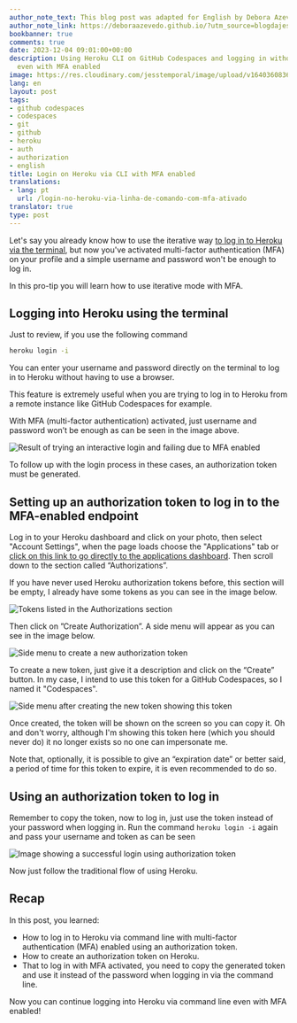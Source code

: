 ```yaml
---
author_note_text: This blog post was adapted for English by Debora Azevedo.
author_note_link: https://deboraazevedo.github.io/?utm_source=blogdajess
bookbanner: true
comments: true
date: 2023-12-04 09:01:00+00:00
description: Using Heroku CLI on GitHub Codespaces and logging in without a browser
  even with MFA enabled
image: https://res.cloudinary.com/jesstemporal/image/upload/v1640360836/covers/pro_tip_voc9gk.png
lang: en
layout: post
tags:
- github codespaces
- codespaces
- git
- github
- heroku
- auth
- authorization
- english
title: Login on Heroku via CLI with MFA enabled
translations:
- lang: pt
  url: /login-no-heroku-via-linha-de-comando-com-mfa-ativado
translator: true
type: post
---
```




Let's say you already know how to use the iterative way [to log in to Heroku via the terminal](https://jtemporal.com/login-to-heroku-from-github-codespaces/), but now you've activated multi-factor authentication (MFA) on your profile and a simple username and password won't be enough to log in.

In this pro-tip you will learn how to use iterative mode with MFA.

## Logging into Heroku using the terminal

Just to review, if you use the following command

```bash
heroku login -i
```

You can enter your username and password directly on the terminal to log in to Heroku without having to use a browser.

This feature is extremely useful when you are trying to log in to Heroku from a remote instance like GitHub Codespaces for example.

With MFA (multi-factor authentication) activated, just  username and password won’t be enough as can be seen in the image above.

![Result of trying an interactive login and failing due to MFA enabled](https://res.cloudinary.com/jesstemporal/image/upload/v1694306510/heroku-login-cli-credentials-not-enough-mfa-enabled_aye1lw.png)

To follow up with the login process in these cases, an authorization token must be generated.

## Setting up an authorization token to log in to the MFA-enabled endpoint

Log in to your Heroku dashboard and click on your photo, then select "Account Settings", when the page loads choose the "Applications" tab or [click on this link to go directly to the applications dashboard](https://dashboard.heroku.com/account/applications). Then scroll down to the section called “Authorizations”.

If you have never used Heroku authorization tokens before, this section will be empty, I already have some tokens as you can see in the image below.

![Tokens listed in the Authorizations section](https://res.cloudinary.com/jesstemporal/image/upload/v1694307511/heroku-lists-of-authorization-tokens_tli8dd.png)


Then click on ”Create Authorization”. A side menu will appear as you can see in the image below.

![Side menu to create a new authorization token](https://res.cloudinary.com/jesstemporal/image/upload/v1694307588/lateral-menu-for-creating-new-authorization-token.png)


To create a new token, just give it a description and click on the “Create” button. In my case, I intend to use this token for a GitHub Codespaces, so I named it "Codespaces".

![Side menu after creating the new token showing this token](https://res.cloudinary.com/jesstemporal/image/upload/v1694307686/heroku-authorization-token-created-successfully.png)

Once created, the token will be shown on the screen so you can copy it. Oh and don't worry, although I'm showing this token here (which you should never do) it no longer exists so no one can impersonate me.

Note that, optionally, it is possible to give an “expiration date” or better said, a period of time for this token to expire, it is even recommended to do so.

## Using an authorization token to log in

Remember to copy the token, now to log in, just use the token instead of your password when logging in. Run the command `heroku login -i` again and pass your username and token as can be seen

![Image showing a successful login using authorization token](https://res.cloudinary.com/jesstemporal/image/upload/v1694308188/successful-login-with-authorization-token-heroku.png)

Now just follow the traditional flow of using Heroku.

## Recap

In this post, you learned:

- How to log in to Heroku via command line with multi-factor authentication (MFA) enabled using an authorization token.
- How to create an authorization token on Heroku.
- That to log in with MFA activated, you need to copy the generated token and use it instead of the password when logging in via the command line.

Now you can continue logging into Heroku via command line even with MFA enabled!